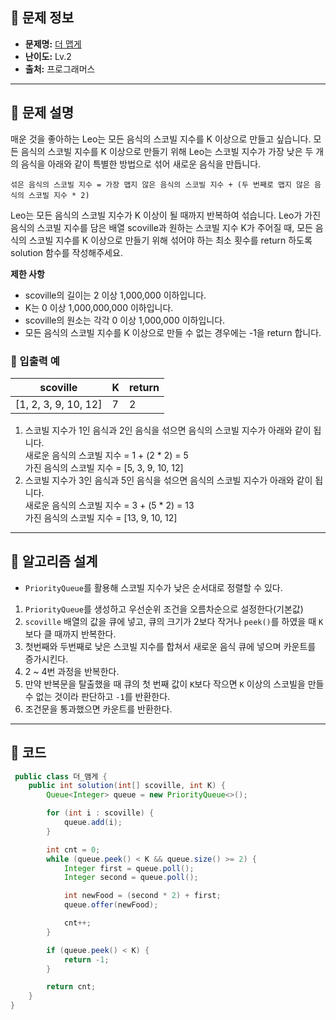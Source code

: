 ## 🌵 문제 정보

- **문제명:** [더 맵게](https://school.programmers.co.kr/learn/courses/30/lessons/42626)
- **난이도:** Lv.2
- **출처:** 프로그래머스

---

## 🌵 문제 설명

매운 것을 좋아하는 Leo는 모든 음식의 스코빌 지수를 K 이상으로 만들고 싶습니다. 모든 음식의 스코빌 지수를 K 이상으로 만들기 위해 Leo는 스코빌 지수가 가장 낮은 두 개의 음식을 아래와 같이 특별한 방법으로
섞어 새로운 음식을 만듭니다.

```text
섞은 음식의 스코빌 지수 = 가장 맵지 않은 음식의 스코빌 지수 + (두 번째로 맵지 않은 음식의 스코빌 지수 * 2)
```

Leo는 모든 음식의 스코빌 지수가 K 이상이 될 때까지 반복하여 섞습니다.
Leo가 가진 음식의 스코빌 지수를 담은 배열 scoville과 원하는 스코빌 지수 K가 주어질 때,
모든 음식의 스코빌 지수를 K 이상으로 만들기 위해 섞어야 하는 최소 횟수를 return 하도록 solution 함수를 작성해주세요.

**제한 사항**

* scoville의 길이는 2 이상 1,000,000 이하입니다.
* K는 0 이상 1,000,000,000 이하입니다.
* scoville의 원소는 각각 0 이상 1,000,000 이하입니다.
* 모든 음식의 스코빌 지수를 K 이상으로 만들 수 없는 경우에는 -1을 return 합니다.

### 🔸 입출력 예

| scoville             | K | return |
|----------------------|---|--------|
| [1, 2, 3, 9, 10, 12] | 7 | 2      |

1. 스코빌 지수가 1인 음식과 2인 음식을 섞으면 음식의 스코빌 지수가 아래와 같이 됩니다. <br/>
새로운 음식의 스코빌 지수 = 1 + (2 * 2) = 5 <br/>
가진 음식의 스코빌 지수 = [5, 3, 9, 10, 12]
2. 스코빌 지수가 3인 음식과 5인 음식을 섞으면 음식의 스코빌 지수가 아래와 같이 됩니다. <br/>
새로운 음식의 스코빌 지수 = 3 + (5 * 2) = 13 <br/>
가진 음식의 스코빌 지수 = [13, 9, 10, 12]

---

## 🌵 알고리즘 설계

* `PriorityQueue`를 활용해 스코빌 지수가 낮은 순서대로 정렬할 수 있다.

1. `PriorityQueue`를 생성하고 우선순위 조건을 오름차순으로 설정한다(기본값)
2. `scoville` 배열의 값을 큐에 넣고, 큐의 크기가 2보다 작거나 `peek()`를 하였을 때 `K` 보다 클 때까지 반복한다.
3. 첫번째와 두번째로 낮은 스코빌 지수를 합쳐서 새로운 음식 큐에 넣으며 카운트를 증가시킨다.
4. 2 ~ 4번 과정을 반복한다.
5. 만약 반복문을 탈출했을 때 큐의 첫 번째 값이 `K`보다 작으면 `K` 이상의 스코빌을 만들 수 없는 것이라 판단하고 `-1`를 반환한다.
6. 조건문을 통과했으면 카운트를 반환한다.

---

## 🌵 코드

```java
 public class 더_맴게 {
    public int solution(int[] scoville, int K) {
        Queue<Integer> queue = new PriorityQueue<>();

        for (int i : scoville) {
            queue.add(i);
        }

        int cnt = 0;
        while (queue.peek() < K && queue.size() >= 2) {
            Integer first = queue.poll();
            Integer second = queue.poll();

            int newFood = (second * 2) + first;
            queue.offer(newFood);

            cnt++;
        }

        if (queue.peek() < K) {
            return -1;
        }

        return cnt;
    }
}
```